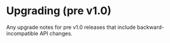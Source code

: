 # Upgrading (pre v1.0)

Any upgrade notes for pre v1.0 releases that include backward-incompatible API changes.
